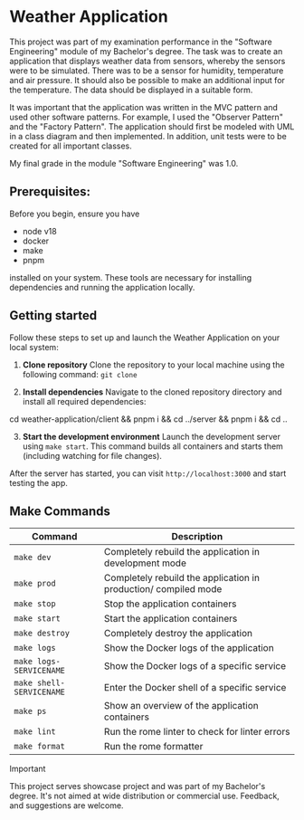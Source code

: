 # Weather Application
This project was part of my examination performance in the "Software Engineering" module of my Bachelor's degree. The task was to create an application that displays weather data from sensors, whereby the sensors were to be simulated. There was to be a sensor for humidity, temperature and air pressure. It should also be possible to make an additional input for the temperature. The data should be displayed in a suitable form. 

It was important that the application was written in the MVC pattern and used other software patterns. For example, I used the "Observer Pattern" and the "Factory Pattern". The application should first be modeled with UML in a class diagram and then implemented. In addition, unit tests were to be created for all important classes.

My final grade in the module "Software Engineering" was 1.0.

## Prerequisites:
Before you begin, ensure you have

- node v18
- docker
- make
- pnpm

installed on your system. These tools are necessary for installing dependencies and running the application locally.

## Getting started

Follow these steps to set up and launch the Weather Application on your local system:

1. **Clone repository**
Clone the repository to your local machine using the following command:
`git clone `

2. **Install dependencies**
Navigate to the cloned repository directory and install all required dependencies:

cd weather-application/client && pnpm i && cd ../server && pnpm i && cd ..

3. **Start the development environment**
Launch the development server using `make start`. This command builds all containers and starts them (including watching for file changes).

After the server has started, you can visit `http://localhost:3000` and start testing the app.

## Make Commands

| Command                  | Description                                                     |
| ------------------------ | --------------------------------------------------------------- |
| `make dev`               | Completely rebuild the application in development mode          |
| `make prod`              | Completely rebuild the application in production/ compiled mode |
| `make stop`              | Stop the application containers                                 |
| `make start`             | Start the application containers                                |
| `make destroy`           | Completely destroy the application                              |
| `make logs`              | Show the Docker logs of the application                         |
| `make logs-SERVICENAME`  | Show the Docker logs of a specific service                      |
| `make shell-SERVICENAME` | Enter the Docker shell of a specific service                    |
| `make ps`                | Show an overview of the application containers                  |
| `make lint`              | Run the rome linter to check for linter errors                  |
| `make format`            | Run the rome formatter                                          |

> [!IMPORTANT]
> This project serves showcase project and was part of my Bachelor's degree. It's not aimed at wide distribution or commercial use. Feedback, and suggestions are welcome.

